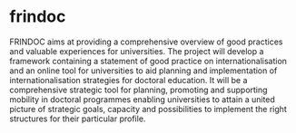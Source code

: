 # frindoc
FRINDOC aims at providing a comprehensive overview of good practices and valuable experiences for universities. The project will develop a framework containing a statement of good practice on internationalisation and an online tool for universities to aid planning and implementation of internationalisation strategies for doctoral education. It will be a comprehensive strategic tool for planning, promoting and supporting mobility in doctoral programmes enabling universities to attain a united picture of strategic goals, capacity and possibilities to implement the right structures for their particular profile.
